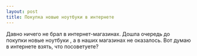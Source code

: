 ```yaml
---
layout: post 
title: Покупка новые ноутбуки в интернете 
--- 
```

Давно ничего не брал в интернет-магазинах. Дошла очередь до покупки новые ноутбуки , а в наших магазинах не оказалось. Вот думаю в интернете взять, что посоветуете?